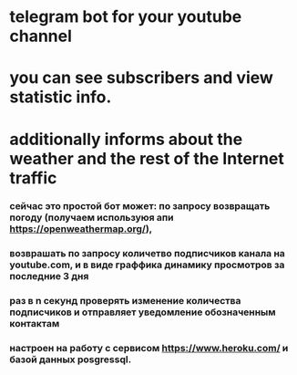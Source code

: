 # telegram bot for your youtube channel
# you can see subscribers and view statistic info.
# additionally informs about the weather and the rest of the Internet traffic


### сейчас это простой бот может: по запросу возвращать погоду (получаем используюя апи https://openweathermap.org/),
### возврашать по запросу количетво подписчиков канала на youtube.com, и в виде граффика динамику просмотров за последние 3 дня
### раз в n секунд проверять изменение количества подписчиков и отправляет уведомление обозначенным контактам
### настроен на работу с сервисом https://www.heroku.com/ и базой данных posgressql.

